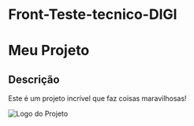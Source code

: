 # Front-Teste-tecnico-DIGI

# Meu Projeto

## Descrição
Este é um projeto incrível que faz coisas maravilhosas!
  
![Logo do Projeto]([imagens/logo.png](https://github.com/Ca788/JavaScript_book/blob/main/cap09-localStorage/img/01Quiz.png)https://github.com/Ca788/JavaScript_book/blob/main/cap09-localStorage/img/01Quiz.png)

